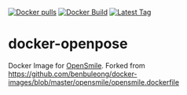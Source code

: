 [![Docker pulls](https://img.shields.io/docker/pulls/garyfeng/docker-opensmile.svg)](https://hub.docker.com/r/garyfeng/docker-opensmile/)
[![Docker Build](https://img.shields.io/docker/automated/garyfeng/docker-opensmile.svg)](https://hub.docker.com/r/garyfeng/docker-opensmilee/)
[![Latest Tag](https://img.shields.io/github/tag/garyfeng/docker-opensmile.svg)](https://hub.docker.com/r/garyfeng/docker-opensmile/)

# docker-openpose

Docker Image for [OpenSmile](http://audeering.com/technology/opensmile/). Forked from https://github.com/benbuleong/docker-images/blob/master/opensmile/opensmile.dockerfile 


